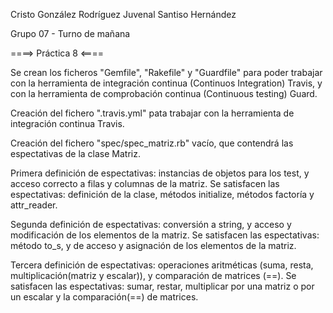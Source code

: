 
Cristo González Rodríguez
Juvenal Santiso Hernández

Grupo 07 - Turno de mañana

====> Práctica 8 <====

  Se crean los ficheros "Gemfile", "Rakefile" y "Guardfile" para poder trabajar con la herramienta de integración continua
(Continuos Integration) Travis, y con la herramienta de comprobación continua (Continuous testing) Guard.

  Creación del fichero ".travis.yml" pata trabajar con la herramienta de integración continua Travis.

  Creación del fichero "spec/spec_matriz.rb" vacío, que contendrá las espectativas de la clase Matriz.
  
  Primera definición de espectativas: instancias de objetos para los test, y acceso correcto a filas y columnas de la matriz.
    Se satisfacen las espectativas: definición de la clase, métodos initialize, métodos factoría y attr_reader.
  
  Segunda definición de espectativas: conversión a string, y acceso y modificación de los elementos de la matriz.
    Se satisfacen las espectativas: método to_s, y de acceso y asignación de los elementos de la matriz.
    
  Tercera definición de espectativas: operaciones aritméticas (suma, resta, multiplicación(matriz y escalar)), y comparación de matrices (==).
    Se satisfacen las espectativas: sumar, restar, multiplicar por una matriz o por un escalar y la comparación(==) de matrices.
